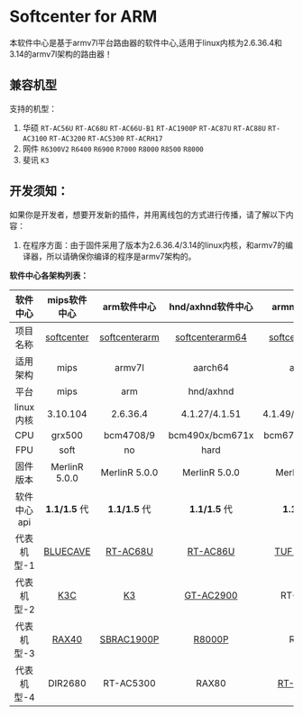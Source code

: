 # Softcenter for ARM

本软件中心是基于armv7l平台路由器的软件中心,适用于linux内核为2.6.36.4和3.14的armv7l架构的路由器！

## 兼容机型

支持的机型：
1. 华硕 `RT-AC56U` `RT-AC68U` `RT-AC66U-B1` `RT-AC1900P` `RT-AC87U` `RT-AC88U` `RT-AC3100` `RT-AC3200` `RT-AC5300` `RT-ACRH17`
2. 网件 `R6300V2` `R6400` `R6900` `R7000` `R8000` `R8500` `R8000`
3. 斐讯 `K3`

## 开发须知：

如果你是开发者，想要开发新的插件，并用离线包的方式进行传播，请了解以下内容：

1. 在程序方面：由于固件采用了版本为2.6.36.4/3.14的linux内核，和armv7的编译器，所以请确保你编译的程序是armv7架构的。

**软件中心各架构列表：**

|  软件中心   |                        mips软件中心                        |                 arm软件中心                  |                      hnd/axhnd软件中心                       |                    armng软件中心                    |            mipsle软件中心             |
| :---------: | :----------------------------------------------------------: | :---------------------------------------------: | :----------------------------------------------------------: | :-----------------------------------------------: |:-----------------------------------------------: |
|  项目名称   | [softcenter](https://github.com/paldier/softcenter) | [softcenterarm](https://github.com/paldier/softcenterarm) |       [softcenterarm64](https://github.com/paldier/softcenterarm64)        | [softcenterarmng](https://github.com/paldier/softcenterarmng) |[softcentermipsle](https://github.com/paldier/softcentermipsle) |
|  适用架构   |                            mips                            |                     armv7l                      |                       aarch64                     |                        armv7l                        |                mipsle             |
|    平台     |                             mips                              |                       arm                       |                          hnd/axhnd                           |                     arm                      |            mipsle             |
|  linux内核  |               3.10.104                |                2.6.36.4             |             4.1.27/4.1.51            |             4.1.49/4.1.52/3.14            |         3.10.14          |
|     CPU     |                          grx500                           |                    bcm4708/9                    |                          bcm490x/bcm671x                           |                     bcm675x/ipq4019                     |               mtk7621              |
|     FPU     |                          soft                          |                    no                    |                         hard                           |                     hard                     |               soft              |
|  固件版本   |                    MerlinR 5.0.0                     |              MerlinR 5.0.0              |                     MerlinR 5.0.0                      |                  MerlinR 5.0.0                    |                MerlinR 5.0.0                    |
| 软件中心api |                          **1.1/1.5** 代                          |                   **1.1/1.5** 代                    |                          **1.1/1.5** 代                          |                    **1.1/1.5** 代                     |                **1.1/1.5** 代                     |
| 代表机型-1  | [BLUECAVE](https://github.com/paldier/bluecave-merlin) |              [RT-AC68U](https://github.com/paldier/rtac68u)               | [RT-AC86U](https://github.com/paldier/86u-merlin) |                         [TUF-AX3000](https://github.com/paldier/tuf-ax3000)                        |          [RT-AC85P](https://github.com/paldier/ac85p-merlin) | 
| 代表机型-2  | [K3C](https://github.com/paldier/K3C-merlin) |              [K3](https://github.com/paldier/K3-merlin.ng)              | [GT-AC2900](https://github.com/paldier/gt-ac2900) |                         RT-AX58U                        |         RT-ACRH26
| 代表机型-3  | [RAX40](https://github.com/paldier/rax40-merlin) |         [SBRAC1900P](https://github.com/paldier/sbrac1900p-merlin)                                        | [R8000P](https://github.com/paldier/r8000p-merlin) |                        RAX20                         |         TUF-AC1750         |
| 代表机型-4  | DIR2680 |  RT-AC5300                              | RAX80 |                       [RT-ACRH17](https://github.com/paldier/acrh17-merlin)                         |            /              |


